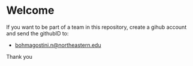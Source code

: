# Welcome

If you want to be part of a team in this repository, create a gihub account and send the githubID to:

* bohmagostini.n@northeastern.edu

Thank you
